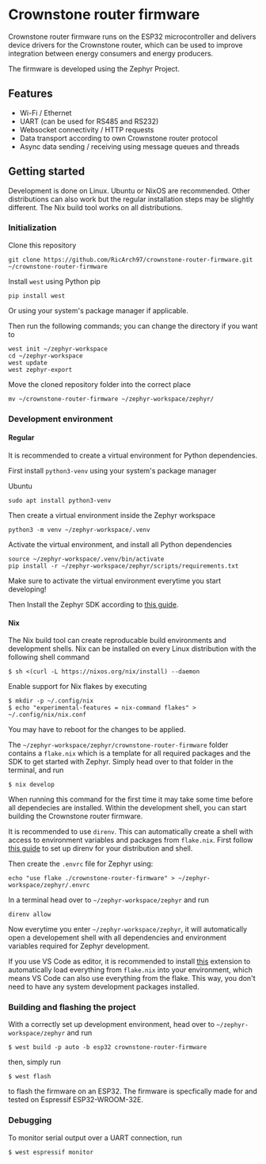 # Crownstone router firmware

Crownstone router firmware runs on the ESP32 microcontroller and delivers device drivers for the Crownstone router, which can be used
to improve integration between energy consumers and energy producers.

The firmware is developed using the Zephyr Project.

## Features

* Wi-Fi / Ethernet
* UART (can be used for RS485 and RS232)
* Websocket connectivity / HTTP requests
* Data transport according to own Crownstone router protocol
* Async data sending / receiving using message queues and threads

## Getting started

Development is done on Linux. Ubuntu or NixOS are recommended. Other distributions can also work
but the regular installation steps may be slightly different. The Nix build tool works on all distributions.

### Initialization

Clone this repository
```shell
git clone https://github.com/RicArch97/crownstone-router-firmware.git ~/crownstone-router-firmware
```

Install `west` using Python pip
```shell
pip install west
```
Or using your system's package manager if applicable.

Then run the following commands; you can change the directory if you want to
```shell
west init ~/zephyr-workspace
cd ~/zephyr-workspace
west update
west zephyr-export
```

Move the cloned repository folder into the correct place
```shell
mv ~/crownstone-router-firmware ~/zephyr-workspace/zephyr/
```

### Development environment

#### Regular

It is recommended to create a virtual environment for Python dependencies.

First install `python3-venv` using your system's package manager

Ubuntu
```shell
sudo apt install python3-venv
```

Then create a virtual environment inside the Zephyr workspace
```shell
python3 -m venv ~/zephyr-workspace/.venv
```

Activate the virtual environment, and install all Python dependencies
```shell
source ~/zephyr-workspace/.venv/bin/activate
pip install -r ~/zephyr-workspace/zephyr/scripts/requirements.txt
```
Make sure to activate the virtual environment everytime you start developing!

Then Install the Zephyr SDK according to [this guide](https://docs.zephyrproject.org/latest/develop/getting_started/index.html#install-zephyr-sdk).

#### Nix

The Nix build tool can create reproducable build environments and development shells.
Nix can be installed on every Linux distribution with the following shell command
```shell
$ sh <(curl -L https://nixos.org/nix/install) --daemon
```
Enable support for Nix flakes by executing
```shell
$ mkdir -p ~/.config/nix
$ echo "experimental-features = nix-command flakes" > ~/.config/nix/nix.conf
```

You may have to reboot for the changes to be applied.

The `~/zephyr-workspace/zephyr/crownstone-router-firmware` folder contains a `flake.nix` which is a template for all required packages and the SDK to get started with Zephyr.
Simply head over to that folder in the terminal, and run
```shell
$ nix develop
```
When running this command for the first time it may take some time before all dependecies are installed. Within the development shell,
you can start building the Crownstone router firmware.

It is recommended to use `direnv`. This can automatically create a shell with access to environment variables and packages from `flake.nix`.
First follow [this guide](https://direnv.net/docs/installation.html) to set up direnv for your distribution and shell.

Then create the `.envrc` file for Zephyr using:
```shell
echo "use flake ./crownstone-router-firmware" > ~/zephyr-workspace/zephyr/.envrc
```

In a terminal head over to `~/zephyr-workspace/zephyr` and run
```shell
direnv allow
```
Now everytime you enter `~/zephyr-workspace/zephyr`, it will automatically open a developement shell with all dependencies and environment variables required for Zephyr development.

If you use VS Code as editor, it is recommended to install [this](https://marketplace.visualstudio.com/items?itemName=mkhl.direnv) extension to automatically load everything from `flake.nix` into your environment, which means VS Code can also use everything from the flake. This way, you don't need to have any system development packages installed.

### Building and flashing the project

With a correctly set up development environment, head over to `~/zephyr-workspace/zephyr` and run
```shell
$ west build -p auto -b esp32 crownstone-router-firmware
```
then, simply run
```shell
$ west flash
```
to flash the firmware on an ESP32. The firmware is specfically made for and tested on
Espressif ESP32-WROOM-32E.

### Debugging

To monitor serial output over a UART connection, run
```shell
$ west espressif monitor
```

